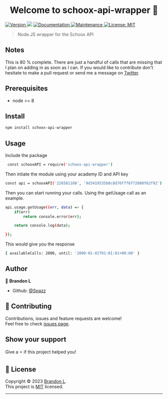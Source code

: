 <h1 align="center">Welcome to schoox-api-wrapper 👋</h1>
<p>
  <a href="https://www.npmjs.com/package/schoox-api-wrapper" target="_blank">
    <img alt="Version" src="https://img.shields.io/npm/v/schoox-api-wrapper.svg">
  </a>
  <img src="https://img.shields.io/badge/node-%3E%3D%208-blue.svg" />
  <a href="https://github.com/Spazz/schoox-api#readme" target="_blank">
    <img alt="Documentation" src="https://img.shields.io/badge/documentation-yes-brightgreen.svg" />
  </a>
  <a href="https://github.com/Spazz/schoox-api/graphs/commit-activity" target="_blank">
    <img alt="Maintenance" src="https://img.shields.io/badge/Maintained%3F-yes-green.svg" />
  </a>
  <a href="https://github.com/Spazz/schoox-api/blob/master/LICENSE" target="_blank">
    <img alt="License: MIT" src="https://img.shields.io/github/license/Spazz/schoox-api-wrapper" />
  </a>
</p>

> Node.JS wrapper for the Schoox API

## Notes

This is 80 % complete. There are just a handful of calls that are missing that I plan on adding in as soon as I can. If you would like to contribute don't hesitate to make a pull request or send me a message on [Twitter](https://twitter.com/flufymewmew).

## Prerequisites

- node >= 8

## Install

```sh
npm install schoox-api-wrapper
```

## Usage

Include the package

```sh
 const schooxAPI = require('schoox-api-wrapper')
```

Then intiate the module using your academy ID and API key

```sh
const api = schooxAPI('226581108', '9d3419535b0c8d76f7f6f72800f62f92')
```

Then you can start running your calls. Using the getUsage call as an example.

```sh
api.usage.getUsage((err, data) => {
    if(err)
        return console.error(err);

    return console.log(data);

});
```

This would give you the response

```sh
{ availableCalls: 2000, until: '2000-01-01T01:01:01+00:00' }
```

## Author

👤 **Brandon L**

- Github: [@Spazz](https://github.com/Spazz)

## 🤝 Contributing

Contributions, issues and feature requests are welcome!<br />Feel free to check [issues page](https://github.com/Spazz/schoox-api/issues).

## Show your support

Give a ⭐️ if this project helped you!

## 📝 License

Copyright © 2023 [Brandon L](https://github.com/Spazz).<br />
This project is [MIT](https://github.com/Spazz/schoox-api/blob/master/LICENSE) licensed.

---
